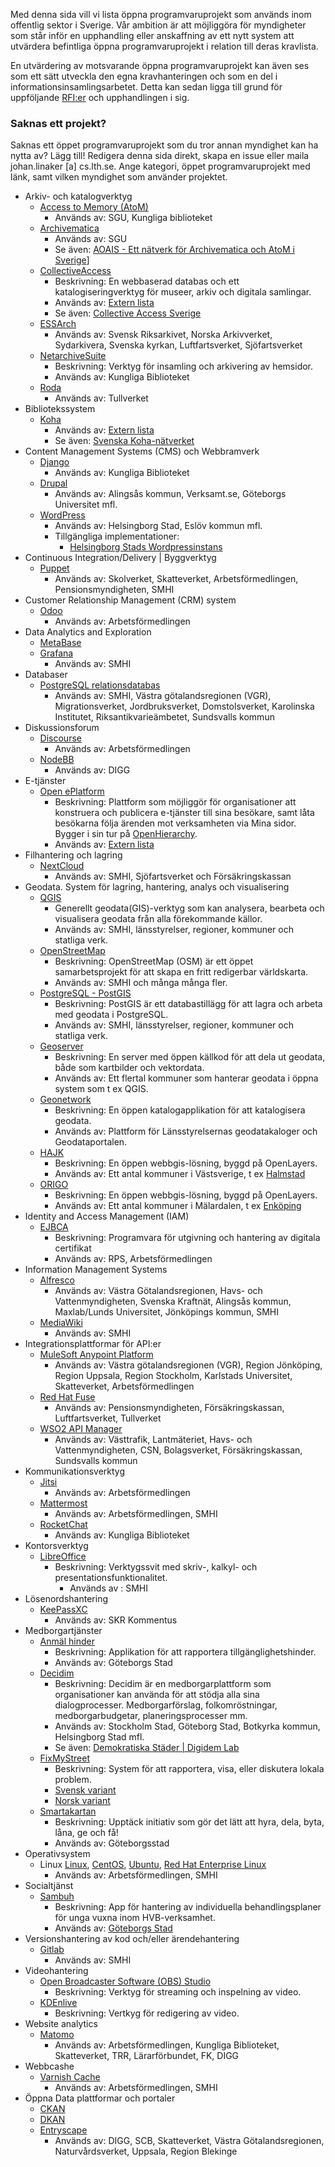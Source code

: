 Med denna sida vill vi lista öppna programvaruprojekt som används inom offentlig sektor i Sverige. Vår ambition är att möjliggöra för myndigheter som står inför en upphandling eller anskaffning av ett nytt system att utvärdera befintliga öppna programvaruprojekt i relation till deras kravlista. 

En utvärdering av motsvarande öppna programvaruprojekt kan även ses som ett sätt utveckla den egna kravhanteringen och som en del i informationsinsamlingsarbetet. Detta kan sedan ligga till grund för uppföljande [RFI:er](https://www.upphandlingsmyndigheten.se/inkopsprocessen/forbered-upphandling/tidig-dialog/request-for-information-rfi-och-extern-remiss?_t_hit.id=Boilerplate_Episerver_Features_EpiserverFind_Models_EpiserverFindDocument/695_sv&_t_q=request%20for%20information) och upphandlingen i sig.

### Saknas ett projekt?

Saknas ett öppet programvaruprojekt som du tror annan myndighet kan ha nytta av? Lägg till! Redigera denna sida direkt, skapa en issue eller maila johan.linaker [a] cs.lth.se. Ange kategori, öppet programvaruprojekt med länk, samt vilken myndighet som använder projektet.
* Arkiv- och katalogverktyg
    * [Access to Memory (AtoM)](https://www.accesstomemory.org/en/)
        * Används av: SGU, Kungliga biblioteket 
    * [Archivematica](https://www.archivematica.org/en/)
        * Används av: SGU
        * Se även: [AOAIS - Ett nätverk för Archivematica och AtoM i Sverige](https://www.archivematica.org/en/)]
    * [CollectiveAccess](https://collectiveaccess.org/)
        * Beskrivning: En webbaserad databas och ett katalogiseringverktyg för museer, arkiv och digitala samlingar.
        * Används av: [Extern lista](https://casverige.wordpress.com/vi-anvander-ca/)
        * Se även: [Collective Access Sverige](https://casverige.wordpress.com/)
    * [ESSArch](https://www.essarch.org/)
        * Används av: Svensk Riksarkivet, Norska Arkivverket, Sydarkivera, Svenska kyrkan, Luftfartsverket, Sjöfartsverket
    * [NetarchiveSuite](https://sbforge.org/display/NAS/NetarchiveSuite)
        * Beskrivning: Verktyg för insamling och arkivering av hemsidor.
        * Används av: Kungliga Biblioteket
    * [Roda](https://www.roda-community.org/#welcome)
        * Används av: Tullverket
* Bibliotekssystem
    * [Koha](https://koha-community.org/)
        * Används av: [Extern lista](https://koha.se/en/medlemmar/)
        * Se även: [Svenska Koha-nätverket](https://koha.se/en/)
* Content Management Systems (CMS) och Webbramverk
    * [Django](https://www.djangoproject.com/)
        * Används av: Kungliga Biblioteket
    * [Drupal](https://www.drupal.org/)
        * Används av: Alingsås kommun, Verksamt.se, Göteborgs Universitet mfl.
    * [WordPress](https://wordpress.org/)
        * Används av: Helsingborg Stad, Eslöv kommun mfl.
        * Tillgängliga implementationer:
            * [Helsingborg Stads Wordpressinstans](https://github.com/helsingborg-stad/Municipio-boilerplate)
* Continuous Integration/Delivery | Byggverktyg
    * [Puppet](https://puppetlabs.com)
        * Används av: Skolverket, Skatteverket, Arbetsförmedlingen, Pensionsmyndigheten, SMHI
* Customer Relationship Management (CRM) system
    * [Odoo](https://www.odoo.com/)  
        * Används av: Arbetsförmedlingen
* Data Analytics and Exploration
    * [MetaBase](https://www.metabase.com/)
    * [Grafana](https://github.com/grafana/grafana)
        * Används av: SMHI
* Databaser
    * [PostgreSQL relationsdatabas](http://postgresql.org)
        * Används av: SMHI, Västra götalandsregionen (VGR), Migrationsverket, Jordbruksverket, Domstolsverket, Karolinska Institutet, Riksantikvarieämbetet, Sundsvalls kommun
* Diskussionsforum
    * [Discourse](https://www.discourse.org/)  
        * Används av: Arbetsförmedlingen
    * [NodeBB](https://nodebb.org/)
        * Används av: DIGG
* E-tjänster
    * [Open ePlatform](http://www.oeplatform.org/)
        * Beskrivning: Plattform som möjliggör för organisationer att konstruera och publicera e-tjänster till sina besökare, samt låta besökarna följa ärenden mot verksamheten via Mina sidor. Bygger i sin tur på [OpenHierarchy](http://openhierarchy.org/).
        * Används av: [Extern lista](http://www.oeplatform.org/omplattformen)
* Filhantering och lagring
    * [NextCloud](https://github.com/nextcloud)
        * Används av: SMHI, Sjöfartsverket och Försäkringskassan 
* Geodata. System för lagring, hantering, analys och visualisering
    * [QGIS](https://www.qgis.org/en/site/)
        * Generellt geodata(GIS)-verktyg som kan analysera, bearbeta och visualisera geodata från alla förekommande källor.
        * Används av: SMHI, länsstyrelser, regioner, kommuner och statliga verk.
    * [OpenStreetMap](https://wiki.openstreetmap.org/wiki/API)
        * Beskrivning: OpenStreetMap (OSM) är ett öppet samarbetsprojekt för att skapa en fritt redigerbar världskarta. 
        * Används av: SMHI och många många fler.
    * [PostgreSQL - PostGIS](https://postgis.net/)
        * Beskrivning: PostGIS är ett databastillägg för att lagra och arbeta med geodata i PostgreSQL.
        * Används av: SMHI, länsstyrelser, regioner, kommuner och statliga verk.
    * [Geoserver](http://geoserver.org/)
        * Beskrivning: En server med öppen källkod för att dela ut geodata, både som kartbilder och vektordata.
        * Används av: Ett flertal kommuner som hanterar geodata i öppna system som t ex QGIS.
    * [Geonetwork](https://geonetwork-opensource.org/)
        * Beskrivning: En öppen katalogapplikation för att katalogisera geodata.
        * Används av: Plattform för Länsstyrelsernas geodatakaloger och Geodataportalen.
    * [HAJK](https://github.com/hajkmap/Hajk)
        * Beskrivning: En öppen webbgis-lösning, byggd på OpenLayers.
        * Används av: Ett antal kommuner i Västsverige, t ex [Halmstad](https://karta.halmstad.se/)
    * [ORIGO](https://github.com/origo-map/origo)
        * Beskrivning: En öppen webbgis-lösning, byggd på OpenLayers.
        * Används av: Ett antal kommuner i Mälardalen, t ex [Enköping](https://karta.enkoping.se/)
* Identity and Access Management (IAM)
    * [EJBCA](https://www.ejbca.org/)
        * Beskrivning: Programvara för utgivning och hantering av digitala certifikat
        * Används av: RPS, Arbetsförmedlingen
* Information Management Systems
    * [Alfresco](https://www.alfresco.com/ecm-software/alfresco-community-editions)
        * Används av: Västra Götalandsregionen, Havs- och Vattenmyndigheten, Svenska Kraftnät, Alingsås kommun, Maxlab/Lunds Universitet, Jönköpings kommun, SMHI
    * [MediaWiki](https://www.mediawiki.org/wiki/MediaWiki)
        * Används av: SMHI
* Integrationsplattformar för API:er
    * [MuleSoft Anypoint Platform](https://www.mulesoft.com/)
        * Används av: Västra götalandsregionen (VGR), Region Jönköping, Region Uppsala, Region Stockholm, Karlstads Universitet, Skatteverket, Arbetsförmedlingen
    * [Red Hat Fuse](https://www.redhat.com/en/products/integration)
        * Används av: Pensionsmyndigheten, Försäkringskassan, Luftfartsverket, Tullverket
    * [WSO2 API Manager](https://wso2.com/api-management/)
        * Används av: Västtrafik, Lantmäteriet, Havs- och Vattenmyndigheten, CSN, Bolagsverket, Försäkringskassan, Sundsvalls kommun
* Kommunikationsverktyg
    * [Jitsi](https://jitsi.org/)
        * Används av: Arbetsförmedlingen
    * [Mattermost](https://mattermost.com/community/#tilesSection)
        * Används av: Arbetsförmedlingen, SMHI
    * [RocketChat](https://rocket.chat/)
        * Används av: Kungliga Biblioteket
* Kontorsverktyg
    * [LibreOffice](https://www.libreoffice.org/)
        * Beskrivning: Verktygssvit med skriv-, kalkyl- och presentationsfunktionalitet.
            * Används av : SMHI
* Lösenordshantering
    * [KeePassXC](https://keepassxc.org/)
        * Används av: SKR Kommentus
* Medborgartjänster
    * [Anmäl hinder](https://github.com/GoteborgsStad/anmalhinder-android)
        * Beskrivning: Applikation för att rapportera tillgänglighetshinder.
        * Används av: Göteborgs Stad
    * [Decidim](https://decidim.org/)
        * Beskrivning: Decidim är en medborgarplattform som organisationer kan använda för att stödja alla sina dialogprocesser. Medborgarförslag, folkomröstningar, medborgarbudgetar, planeringsprocesser mm.
        * Används av: Stockholm Stad, Göteborg Stad, Botkyrka kommun, Helsingborg Stad mfl.
        * Se även: [Demokratiska Städer | Digidem Lab](http://demokratiskastader.se/decidim/)
    * [FixMyStreet](https://github.com/mysociety/fixmystreet)
        * Beskrivning: System för att rapportera, visa, eller diskutera lokala problem.
        * [Svensk variant](https://fixamingata.se/)
        * [Norsk variant](https://www.fiksgatami.no/)
   * [Smartakartan](https://github.com/GoteborgsStad/smartakartan3.0)
        * Beskrivning: Upptäck initiativ som gör det lätt att hyra, dela, byta, låna, ge och få!
        * Används av: Göteborgsstad
* Operativsystem
    * Linux [Linux](https://www.kernel.org/), [CentOS](https://www.centos.org/), [Ubuntu](https://ubuntu.com/), [Red Hat Enterprise Linux](https://www.redhat.com/en/technologies/linux-platforms/enterprise-linux)
        * Används av: Arbetsförmedlingen, SMHI
* Socialtjänst
    * [Sambuh](https://github.com/GoteborgsStad/boendeprocessAPP)
        * Beskrivning: App för hantering av individuella behandlingsplaner för unga vuxna inom HVB-verksamhet.
        * Används av: [Göteborgs Stad](https://vartgoteborg.se/ovrigt/ny-app-hjalper-unga-pa-stodboende/) 
* Versionshantering av kod och/eller ärendehantering
    * [Gitlab](https://gitlab.com/gitlab-org/gitlab)
        * Används av: SMHI
* Videohantering
    * [Open Broadcaster Software (OBS) Studio](https://obsproject.com/)
        * Beskrivning: Verktyg för streaming och inspelning av video.
    * [KDEnlive](https://kdenlive.org/en/)
        * Beskrivning: Vertkyg för redigering av video.
* Website analytics
    * [Matomo](https://matomo.org/)
        * Används av: Arbetsförmedlingen, Kungliga Biblioteket, Skatteverket, TRR, Lärarförbundet, FK, DIGG
* Webbcashe
    * [Varnish Cache](https://github.com/varnishcache/varnish-cache)
        * Används av: Arbetsförmedlingen, SMHI
* Öppna Data plattformar och portaler
    * [CKAN](https://ckan.org/)
    * [DKAN](https://getdkan.org/)
    * [Entryscape](https://entryscape.com/sv/)
        * Används av: DIGG, SCB, Skatteverket, Västra Götalandsregionen, Naturvårdsverket, Uppsala, Region Blekinge